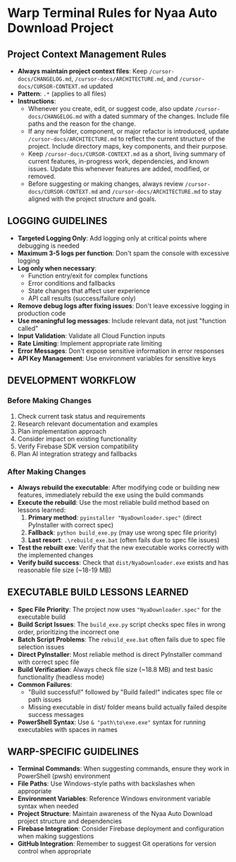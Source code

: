 # Warp Terminal Rules for Nyaa Auto Download Project

## Project Context Management Rules
- **Always maintain project context files**: Keep `/cursor-docs/CHANGELOG.md`, `/cursor-docs/ARCHITECTURE.md`, and `/cursor-docs/CURSOR-CONTEXT.md` updated
- **Pattern**: `.*` (applies to all files)
- **Instructions**:
  - Whenever you create, edit, or suggest code, also update `/cursor-docs/CHANGELOG.md` with a dated summary of the changes. Include file paths and the reason for the change.
  - If any new folder, component, or major refactor is introduced, update `/cursor-docs/ARCHITECTURE.md` to reflect the current structure of the project. Include directory maps, key components, and their purpose.
  - Keep `/cursor-docs/CURSOR-CONTEXT.md` as a short, living summary of current features, in-progress work, dependencies, and known issues. Update this whenever features are added, modified, or removed.
  - Before suggesting or making changes, always review `/cursor-docs/CURSOR-CONTEXT.md` and `/cursor-docs/ARCHITECTURE.md` to stay aligned with the project structure and goals.

## LOGGING GUIDELINES
- **Targeted Logging Only**: Add logging only at critical points where debugging is needed
- **Maximum 3-5 logs per function**: Don't spam the console with excessive logging
- **Log only when necessary**:
  - Function entry/exit for complex functions
  - Error conditions and fallbacks
  - State changes that affect user experience
  - API call results (success/failure only)
- **Remove debug logs after fixing issues**: Don't leave excessive logging in production code
- **Use meaningful log messages**: Include relevant data, not just "function called"
- **Input Validation**: Validate all Cloud Function inputs
- **Rate Limiting**: Implement appropriate rate limiting
- **Error Messages**: Don't expose sensitive information in error responses
- **API Key Management**: Use environment variables for sensitive keys

## DEVELOPMENT WORKFLOW

### Before Making Changes
1. Check current task status and requirements
2. Research relevant documentation and examples
3. Plan implementation approach
4. Consider impact on existing functionality
5. Verify Firebase SDK version compatibility
6. Plan AI integration strategy and fallbacks

### After Making Changes
- **Always rebuild the executable**: After modifying code or building new features, immediately rebuild the exe using the build commands
- **Execute the rebuild**: Use the most reliable build method based on lessons learned:
  1. **Primary method**: `pyinstaller "NyaDownloader.spec"` (direct PyInstaller with correct spec)
  2. **Fallback**: `python build_exe.py` (may use wrong spec file priority)
  3. **Last resort**: `.\rebuild_exe.bat` (often fails due to spec file issues)
- **Test the rebuilt exe**: Verify that the new executable works correctly with the implemented changes
- **Verify build success**: Check that `dist/NyaDownloader.exe` exists and has reasonable file size (~18-19 MB)

## EXECUTABLE BUILD LESSONS LEARNED
- **Spec File Priority**: The project now uses `"NyaDownloader.spec"` for the executable build
- **Build Script Issues**: The `build_exe.py` script checks spec files in wrong order, prioritizing the incorrect one
- **Batch Script Problems**: The `rebuild_exe.bat` often fails due to spec file selection issues
- **Direct PyInstaller**: Most reliable method is direct PyInstaller command with correct spec file
- **Build Verification**: Always check file size (~18.8 MB) and test basic functionality (headless mode)
- **Common Failures**: 
  - "Build successful!" followed by "Build failed!" indicates spec file or path issues
  - Missing executable in dist/ folder means build actually failed despite success messages
- **PowerShell Syntax**: Use `& "path\to\exe.exe"` syntax for running executables with spaces in names

## WARP-SPECIFIC GUIDELINES
- **Terminal Commands**: When suggesting commands, ensure they work in PowerShell (pwsh) environment
- **File Paths**: Use Windows-style paths with backslashes when appropriate
- **Environment Variables**: Reference Windows environment variable syntax when needed
- **Project Structure**: Maintain awareness of the Nyaa Auto Download project structure and dependencies
- **Firebase Integration**: Consider Firebase deployment and configuration when making suggestions
- **GitHub Integration**: Remember to suggest Git operations for version control when appropriate
